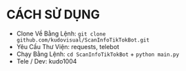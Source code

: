 # CÁCH SỬ DỤNG
- Clone Về Bằng Lệnh: `git clone github.com/kudovisual/ScanInfoTikTokBot.git`
- Yêu Cầu Thư Viện: requests, telebot
- Chạy Bằng Lệnh: `cd ScanInfoTikTokBot` + `python main.py`
- Tele / Dev: kudo1004
